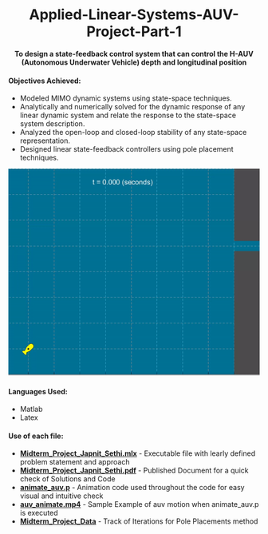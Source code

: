 # <div align="center">Applied-Linear-Systems-AUV-Project-Part-1</div>

**<div align="center">To design a state-feedback control system that can control the H-AUV (Autonomous Underwater Vehicle) depth and longitudinal position</div>** 

#### Objectives Achieved: 

- Modeled MIMO dynamic systems using state-space techniques.
- Analytically and numerically solved for the dynamic response of any linear dynamic system and relate the response to the state-space system description.
- Analyzed the open-loop and closed-loop stability of any state-space representation.
- Designed linear state-feedback controllers using pole placement techniques.

<p align="center"><img src="auv_animate.gif">  </p>



#### Languages Used:
- Matlab
- Latex 

#### Use of each file:
- [**Midterm_Project_Japnit_Sethi.mlx**](Midterm_Project_Japnit_Sethi.mlx) - Executable file with learly defined problem statement and approach
- [**Midterm_Project_Japnit_Sethi.pdf**](Midterm_Project_Japnit_Sethi.pdf) - Published Document for a quick check of Solutions and Code
- [**animate_auv.p**](animate_auv.p) - Animation code used throughout the code for easy visual and intuitive check
- [**auv_animate.mp4**](auv_animate.mp4) - Sample Example of auv motion when animate_auv.p is executed
- [**Midterm_Project_Data**](Midterm_Project_Data) - Track of Iterations for Pole Placements method
